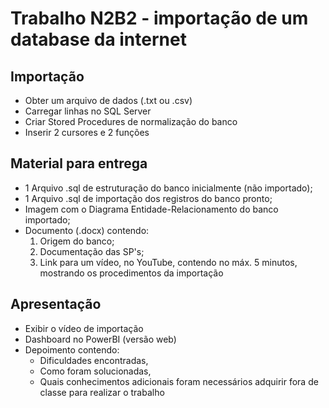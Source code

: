 # Trabalho N2B2 - importação de um database da internet

## Importação

* Obter um arquivo de dados (.txt ou .csv)
* Carregar linhas no SQL Server
* Criar Stored Procedures de normalização do banco
* Inserir 2 cursores e 2 funções

## Material para entrega

* 1 Arquivo .sql de estruturação do banco inicialmente (não importado);
* 1 Arquivo .sql de importação dos registros do banco pronto;
* Imagem com o Diagrama Entidade-Relacionamento do banco importado;
* Documento (.docx) contendo:
  1. Origem do banco;
  2. Documentação das SP's;
  3. Link para um vídeo, no YouTube, contendo no máx. 5 minutos, mostrando os procedimentos da importação

## Apresentação

* Exibir o vídeo de importação
* Dashboard no PowerBI (versão web)
* Depoimento contendo:
  - Dificuldades encontradas,
  - Como foram solucionadas,
  - Quais conhecimentos adicionais foram necessários adquirir fora de classe para realizar o trabalho
